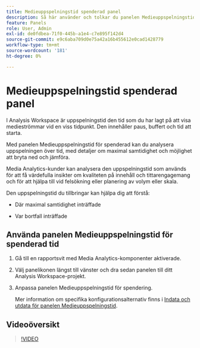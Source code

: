 ```yaml
---
title: Medieuppspelningstid spenderad panel
description: Så här använder och tolkar du panelen Medieuppspelningstid för spenderad tid i Analysis Workspace.
feature: Panels
role: User, Admin
exl-id: de0fdbea-71f0-445b-a1e4-c7e895f142d4
source-git-commit: e9c6aba709d0e75a42a16b455612e0cad1428779
workflow-type: tm+mt
source-wordcount: '181'
ht-degree: 0%

---
```


# Medieuppspelningstid spenderad panel

I Analysis Workspace är uppspelningstid den tid som du har lagt på att visa medieströmmar vid en viss tidpunkt. Den innehåller paus, buffert och tid att starta.

Med panelen Medieuppspelningstid för spenderad kan du analysera uppspelningen över tid, med detaljer om maximal samtidighet och möjlighet att bryta ned och jämföra.

Media Analytics-kunder kan analysera den uppspelningstid som används för att få värdefulla insikter om kvaliteten på innehåll och tittarengagemang och för att hjälpa till vid felsökning eller planering av volym eller skala.

Den uppspelningstid du tillbringar kan hjälpa dig att förstå:

* Där maximal samtidighet inträffade

* Var bortfall inträffade

## Använda panelen Medieuppspelningstid för spenderad tid

1. Gå till en rapportsvit med Media Analytics-komponenter aktiverade.

1. Välj panelikonen längst till vänster och dra sedan panelen till ditt Analysis Workspace-projekt.

1. Anpassa panelen Medieuppspelningstid för spendering.

   Mer information om specifika konfigurationsalternativ finns i [Indata och utdata för panelen Medieuppspelningstid](/help/analysis-workspace/c-panels/media-playback-timespent/panel-inputs-outputs.md).

## Videoöversikt

>[!VIDEO](https://video.tv.adobe.com/v/338699)
